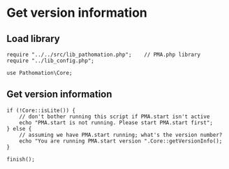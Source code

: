 # **Get version information**


## Load library
```
require "../../src/lib_pathomation.php"; 	// PMA.php library
require "../lib_config.php";

use Pathomation\Core;
```


## Get version information
```
if (!Core::isLite()) {
	// don't bother running this script if PMA.start isn't active
	echo "PMA.start is not running. Please start PMA.start first";
} else {
	// assuming we have PMA.start running; what's the version number?
	echo "You are running PMA.start version ".Core::getVersionInfo();
}

finish();
```
